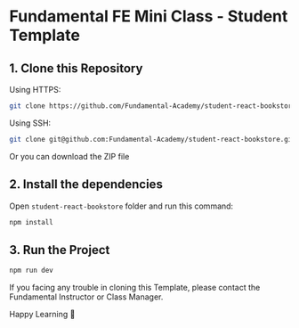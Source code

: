 # Fundamental FE Mini Class - Student Template

## 1. Clone this Repository

Using HTTPS:

```sh
git clone https://github.com/Fundamental-Academy/student-react-bookstore.git
```

Using SSH:

```sh
git clone git@github.com:Fundamental-Academy/student-react-bookstore.git
```

Or you can download the ZIP file

## 2. Install the dependencies

Open `student-react-bookstore` folder and run this command:

```bash
npm install
```

## 3. Run the Project

```sh
npm run dev
```

If you facing any trouble in cloning this Template, please contact the Fundamental Instructor or Class Manager.

Happy Learning 🚀
